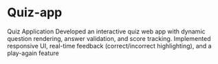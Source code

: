 # Quiz-app
Quiz Application  Developed an interactive quiz web app with dynamic question rendering, answer validation, and score tracking. Implemented responsive UI, real-time feedback (correct/incorrect highlighting), and a play-again feature
